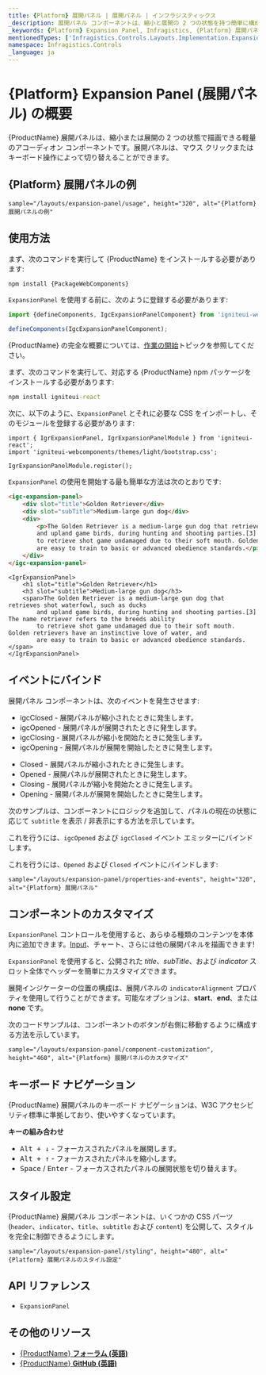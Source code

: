```yaml
---
title: {Platform} 展開パネル | 展開パネル | インフラジスティックス
_description: 展開パネル コンポーネントは、縮小と展開の 2 つの状態を持つ簡単に構成可能な展開可能なコンポーネントを提供します。
_keywords: {Platform} Expansion Panel, Infragistics, {Platform} 展開パネル, {ProductName}, インフラジスティックス
mentionedTypes: ['Infragistics.Controls.Layouts.Implementation.ExpansionPanel']
namespace: Infragistics.Controls
_language: ja
---
```


# {Platform} Expansion Panel (展開パネル) の概要
{ProductName} 展開パネルは、縮小または展開の 2 つの状態で描画できる軽量のアコーディオン コンポーネントです。展開パネルは、マウス クリックまたはキーボード操作によって切り替えることができます。

## {Platform} 展開パネルの例

`sample="/layouts/expansion-panel/usage", height="320", alt="{Platform} 展開パネルの例"`

<div class="divider--half"></div>

## 使用方法

<!-- WebComponents -->
まず、次のコマンドを実行して {ProductName} をインストールする必要があります:

```cmd
npm install {PackageWebComponents}
```

`ExpansionPanel` を使用する前に、次のように登録する必要があります:

```ts
import {defineComponents, IgcExpansionPanelComponent} from 'igniteui-webcomponents';

defineComponents(IgcExpansionPanelComponent);
```

{ProductName} の完全な概要については、[作業の開始](../general-getting-started.md)トピックを参照してください。

<!-- end: WebComponents -->

<!-- React -->

まず、次のコマンドを実行して、対応する {ProductName} npm パッケージをインストールする必要があります:

```cmd
npm install igniteui-react
```

次に、以下のように、`ExpansionPanel` とそれに必要な CSS をインポートし、そのモジュールを登録する必要があります:

```tsx
import { IgrExpansionPanel, IgrExpansionPanelModule } from 'igniteui-react';
import 'igniteui-webcomponents/themes/light/bootstrap.css';

IgrExpansionPanelModule.register();
```

<!-- end: React -->

`ExpansionPanel` の使用を開始する最も簡単な方法は次のとおりです:

<!-- WebComponents -->
```html
<igc-expansion-panel>
    <div slot="title">Golden Retriever</div>
    <div slot="subTitle">Medium-large gun dog</div>
    <div>
        <p>The Golden Retriever is a medium-large gun dog that retrieves shot waterfowl, such as ducks
        and upland game birds, during hunting and shooting parties.[3] The name "retriever" refers to the breed's ability
        to retrieve shot game undamaged due to their soft mouth. Golden retrievers have an instinctive love of water, and
        are easy to train to basic or advanced obedience standards.</p>
    </div>
</igc-expansion-panel>
```
<!-- end: WebComponents -->

```tsx
<IgrExpansionPanel>
    <h1 slot="title">Golden Retriever</h1>
    <h3 slot="subtitle">Medium-large gun dog</h3>
    <span>The Golden Retriever is a medium-large gun dog that retrieves shot waterfowl, such as ducks
        and upland game birds, during hunting and shooting parties.[3] The name retriever refers to the breeds ability
        to retrieve shot game undamaged due to their soft mouth. Golden retrievers have an instinctive love of water, and
        are easy to train to basic or advanced obedience standards.</span>
</IgrExpansionPanel>
```

## イベントにバインド

展開パネル コンポーネントは、次のイベントを発生させます:

<!-- WebComponents -->

- igcClosed - 展開パネルが縮小されたときに発生します。
- igcOpened - 展開パネルが展開されたときに発生します。
- igcClosing - 展開パネルが縮小を開始たときに発生します。
- igcOpening - 展開パネルが展開を開始したときに発生します。

<!-- end: WebComponents -->

<!-- React -->

- Closed - 展開パネルが縮小されたときに発生します。
- Opened - 展開パネルが展開されたときに発生します。
- Closing - 展開パネルが縮小を開始たときに発生します。
- Opening - 展開パネルが展開を開始したときに発生します。

<!-- end: React -->

次のサンプルは、コンポーネントにロジックを追加して、パネルの現在の状態に応じて `subtitle` を表示 / 非表示にする方法を示しています。

<!-- WebComponents -->

これを行うには、`igcOpened` および `igcClosed` イベント エミッターにバインドします。

<!-- end: WebComponents -->

<!-- React -->

これを行うには、`Opened` および `Closed` イベントにバインドします:

<!-- end: React -->

`sample="/layouts/expansion-panel/properties-and-events", height="320", alt="{Platform} 展開パネル"`



<div class="divider--half"></div>

## コンポーネントのカスタマイズ
`ExpansionPanel` コントロールを使用すると、あらゆる種類のコンテンツを本体内に追加できます。[Input](../inputs/input.md)、チャート、さらには他の展開パネルを描画できます!

`ExpansionPanel` を使用すると、公開された *title*、*subTitle*、および *indicator* スロット全体でヘッダーを簡単にカスタマイズできます。

展開インジケーターの位置の構成は、展開パネルの `indicatorAlignment` プロパティを使用して行うことができます。可能なオプションは、**start**、**end**、または **none** です。

次のコードサンプルは、コンポーネントのボタンが右側に移動するように構成する方法を示しています。

`sample="/layouts/expansion-panel/component-customization", height="460", alt="{Platform} 展開パネルのカスタマイズ"`



<div class="divider--half"></div>

## キーボード ナビゲーション

{ProductName} 展開パネルのキーボード ナビゲーションは、W3C アクセシビリティ標準に準拠しており、使いやすくなっています。

**キーの組み合わせ**

 - <kbd>Alt + ↓</kbd> - フォーカスされたパネルを展開します。
 - <kbd>Alt + ↑</kbd> - フォーカスされたパネルを縮小します。
 - <kbd>Space</kbd> / <kbd>Enter</kbd> - フォーカスされたパネルの展開状態を切り替えます。


## スタイル設定

{ProductName} 展開パネル コンポーネントは、いくつかの CSS パーツ (`header`、`indicator`、`title`、`subtitle` および `content`) を公開して、スタイルを完全に制御できるようにします。

`sample="/layouts/expansion-panel/styling", height="480", alt="{Platform} 展開パネルのスタイル設定"`

<div class="divider"></div>


## API リファレンス

 - `ExpansionPanel`

## その他のリソース

* [{ProductName} **フォーラム (英語)**]({ForumsLink})
* [{ProductName} **GitHub (英語)**]({GithubLink})